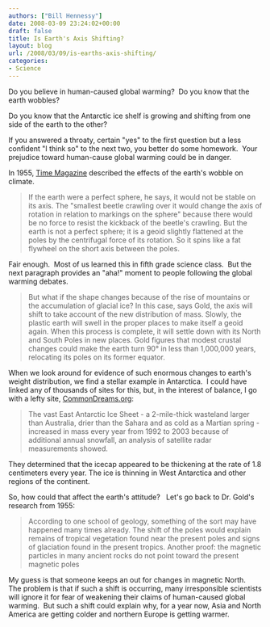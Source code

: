 ```yaml
---
authors: ["Bill Hennessy"]
date: 2008-03-09 23:24:02+00:00
draft: false
title: Is Earth's Axis Shifting?
layout: blog
url: /2008/03/09/is-earths-axis-shifting/
categories:
- Science
---
```


Do you believe in human-caused global warming?  Do you know that the earth wobbles? 

Do you know that the Antarctic ice shelf is growing and shifting from one side of the earth to the other? 

If you answered a throaty, certain "yes" to the first question but a less confident "I think so" to the next two, you better do some homework.  Your prejudice toward human-cause global warming could be in danger.

In 1955, [Time Magazine](https://www.time.com/time/magazine/article/0,9171,891454,00.html) described the effects of the earth's wobble on climate.  


> If the earth were a perfect sphere, he says, it would not be stable on its axis. The "smallest beetle crawling over it would change the axis of rotation in relation to markings on the sphere" because there would be no force to resist the kickback of the beetle's crawling. But the earth is not a perfect sphere; it is a geoid slightly flattened at the poles by the centrifugal force of its rotation. So it spins like a fat flywheel on the short axis between the poles.


Fair enough.  Most of us learned this in fifth grade science class.  But the next paragraph provides an "aha!" moment to people following the global warming debates.


> But what if the shape changes because of the rise of mountains or the accumulation of glacial ice? In this case, says Gold, the axis will shift to take account of the new distribution of mass. Slowly, the plastic earth will swell in the proper places to make itself a geoid again. When this process is complete, it will settle down with its North and South Poles in new places. Gold figures that modest crustal changes could make the earth turn 90° in less than 1,000,000 years, relocating its poles on its former equator.


When we look around for evidence of such enormous changes to earth's weight distribution, we find a stellar example in Antarctica.  I could have linked any of thousands of sites for this, but, in the interest of balance, I go with a lefty site, [CommonDreams.org](https://www.commondreams.org/headlines05/0520-08.htm):


> The vast East Antarctic Ice Sheet - a 2-mile-thick wasteland larger than Australia, drier than the Sahara and as cold as a Martian spring - increased in mass every year from 1992 to 2003 because of additional annual snowfall, an analysis of satellite radar measurements showed.

They determined that the icecap appeared to be thickening at the rate of 1.8 centimeters every year. The ice is thinning in West Antarctica and other regions of the continent.


So, how could that affect the earth's attitude?   Let's go back to Dr. Gold's research from 1955:


> According to one school of geology, something of the sort may have happened many times already. The shift of the poles would explain remains of tropical vegetation found near the present poles and signs of glaciation found in the present tropics. Another proof: the magnetic particles in many ancient rocks do not point toward the present magnetic poles


My guess is that someone keeps an out for changes in magnetic North.  The problem is that if such a shift is occurring, many irresponsible scientists will ignore it for fear of weakening their claims of human-caused global warming.  But such a shift could explain why, for a year now, Asia and North America are getting colder and northern Europe is getting warmer.

